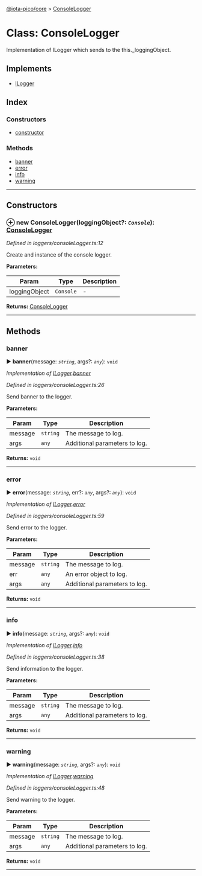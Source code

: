 [@iota-pico/core](../README.md) > [ConsoleLogger](../classes/consolelogger.md)



# Class: ConsoleLogger


Implementation of ILogger which sends to the this._loggingObject.

## Implements

* [ILogger](../interfaces/ilogger.md)

## Index

### Constructors

* [constructor](consolelogger.md#constructor)


### Methods

* [banner](consolelogger.md#banner)
* [error](consolelogger.md#error)
* [info](consolelogger.md#info)
* [warning](consolelogger.md#warning)



---
## Constructors
<a id="constructor"></a>


### ⊕ **new ConsoleLogger**(loggingObject?: *`Console`*): [ConsoleLogger](consolelogger.md)


*Defined in loggers/consoleLogger.ts:12*



Create and instance of the console logger.


**Parameters:**

| Param | Type | Description |
| ------ | ------ | ------ |
| loggingObject | `Console`   |  - |





**Returns:** [ConsoleLogger](consolelogger.md)

---


## Methods
<a id="banner"></a>

###  banner

► **banner**(message: *`string`*, args?: *`any`*): `void`



*Implementation of [ILogger](../interfaces/ilogger.md).[banner](../interfaces/ilogger.md#banner)*

*Defined in loggers/consoleLogger.ts:26*



Send banner to the logger.


**Parameters:**

| Param | Type | Description |
| ------ | ------ | ------ |
| message | `string`   |  The message to log. |
| args | `any`   |  Additional parameters to log. |





**Returns:** `void`





___

<a id="error"></a>

###  error

► **error**(message: *`string`*, err?: *`any`*, args?: *`any`*): `void`



*Implementation of [ILogger](../interfaces/ilogger.md).[error](../interfaces/ilogger.md#error)*

*Defined in loggers/consoleLogger.ts:59*



Send error to the logger.


**Parameters:**

| Param | Type | Description |
| ------ | ------ | ------ |
| message | `string`   |  The message to log. |
| err | `any`   |  An error object to log. |
| args | `any`   |  Additional parameters to log. |





**Returns:** `void`





___

<a id="info"></a>

###  info

► **info**(message: *`string`*, args?: *`any`*): `void`



*Implementation of [ILogger](../interfaces/ilogger.md).[info](../interfaces/ilogger.md#info)*

*Defined in loggers/consoleLogger.ts:38*



Send information to the logger.


**Parameters:**

| Param | Type | Description |
| ------ | ------ | ------ |
| message | `string`   |  The message to log. |
| args | `any`   |  Additional parameters to log. |





**Returns:** `void`





___

<a id="warning"></a>

###  warning

► **warning**(message: *`string`*, args?: *`any`*): `void`



*Implementation of [ILogger](../interfaces/ilogger.md).[warning](../interfaces/ilogger.md#warning)*

*Defined in loggers/consoleLogger.ts:48*



Send warning to the logger.


**Parameters:**

| Param | Type | Description |
| ------ | ------ | ------ |
| message | `string`   |  The message to log. |
| args | `any`   |  Additional parameters to log. |





**Returns:** `void`





___


